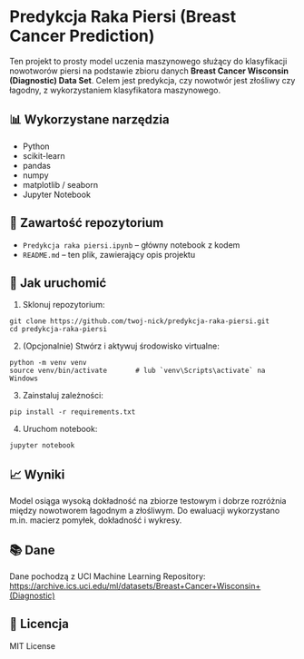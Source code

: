 # Predykcja Raka Piersi (Breast Cancer Prediction)

Ten projekt to prosty model uczenia maszynowego służący do klasyfikacji nowotworów piersi na podstawie zbioru danych **Breast Cancer Wisconsin (Diagnostic) Data Set**. Celem jest predykcja, czy nowotwór jest złośliwy czy łagodny, z wykorzystaniem klasyfikatora maszynowego.

## 📊 Wykorzystane narzędzia

- Python
- scikit-learn
- pandas
- numpy
- matplotlib / seaborn
- Jupyter Notebook

## 📁 Zawartość repozytorium

- `Predykcja raka piersi.ipynb` – główny notebook z kodem
- `README.md` – ten plik, zawierający opis projektu

## 🔧 Jak uruchomić

1. Sklonuj repozytorium:
```
git clone https://github.com/twoj-nick/predykcja-raka-piersi.git
cd predykcja-raka-piersi
```

2. (Opcjonalnie) Stwórz i aktywuj środowisko virtualne:
```
python -m venv venv
source venv/bin/activate       # lub `venv\Scripts\activate` na Windows
```

3. Zainstaluj zależności:
```
pip install -r requirements.txt
```

4. Uruchom notebook:
```
jupyter notebook
```

## 📈 Wyniki

Model osiąga wysoką dokładność na zbiorze testowym i dobrze rozróżnia między nowotworem łagodnym a złośliwym. Do ewaluacji wykorzystano m.in. macierz pomyłek, dokładność i wykresy.

## 📚 Dane

Dane pochodzą z UCI Machine Learning Repository:  
https://archive.ics.uci.edu/ml/datasets/Breast+Cancer+Wisconsin+(Diagnostic)


## 📜 Licencja

MIT License
